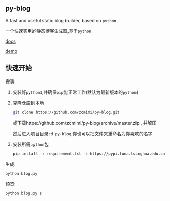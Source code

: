 ## py-blog

A fast and useful static blog builder, based on `python`

一个快速实用的静态博客生成器,基于`python`

[docs](https://zcmimi.github.io/py-blog)

[demo](https://blog.zcmimi.top)

## 快速开始

安装:

1. 安装好`python3`,并确保`pip`能正常工作(默认为最新版本的`python`)

2. 克隆仓库到本地

    ```bash
    git clone https://github.com/zcmimi/py-blog.git
    ```
    
    或下载https://github.com/zcmimi/py-blog/archive/master.zip , 并解压
    
    然后进入项目目录`cd py-blog`,你也可以把文件夹重命名为你喜欢的名字
    
3. 安装所需`python`包

    ```bash
    pip install -r requirement.txt -i https://pypi.tuna.tsinghua.edu.cn/simple
    ```
    
生成:

```bash
python blog.py
```

预览:

```bash
python blog.py s
```
